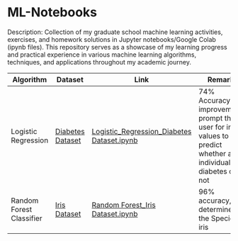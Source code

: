 # ML-Notebooks
Description: Collection of my graduate school machine learning activities, exercises, and homework solutions in Jupyter notebooks/Google Colab (ipynb files). This repository serves as a showcase of my learning progress and practical experience in various machine learning algorithms, techniques, and applications throughout my academic journey.

| Algorithm | Dataset | Link | Remarks |
| --- | --- | --- | --- |
| Logistic Regression | [Diabetes Dataset](https://github.com/cyesha/Dataset-Links/blob/main/About%20Diabetes%20Dataset.md) | [Logistic_Regression_Diabetes Dataset.ipynb](https://github.com/cyesha/ML-Notebooks/blob/main/Logistic_Regression_Diabetes%20Dataset.ipynb) | 74% Accuracy (For improvement), prompt the user for input values to predict whether an individual has diabetes or not |
| Random Forest Classifier | [Iris Dataset](https://github.com/cyesha/Dataset-Links/blob/main/About%20Iris%20Flower%20Dataset.md) | [Random Forest_Iris Dataset.ipynb](https://github.com/cyesha/ML-Notebooks/blob/main/Random%20Forest_Iris%20Dataset.ipynb) | 96% accuracy, determines the Species of iris |

